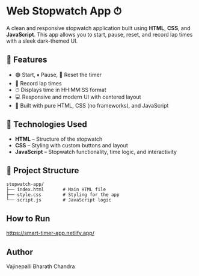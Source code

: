 # Web Stopwatch App ⏱

A clean and responsive stopwatch application built using **HTML**, **CSS**, and **JavaScript**. This app allows you to start, pause, reset, and record lap times with a sleek dark-themed UI.

## 🚀 Features

- 🟢 Start, ⏸ Pause, 🔄 Reset the timer
- 📝 Record lap times
- ⏱ Displays time in HH:MM:SS format
- 💻 Responsive and modern UI with centered layout
- 🎨 Built with pure HTML, CSS (no frameworks), and JavaScript


## 🧠 Technologies Used

- **HTML** – Structure of the stopwatch
- **CSS** – Styling with custom buttons and layout
- **JavaScript** – Stopwatch functionality, time logic, and interactivity

## 📂 Project Structure
```
stopwatch-app/
├── index.html       # Main HTML file
├── style.css        # Styling for the app
└── script.js        # JavaScript logic
```
## How to Run
https://smart-timer-app.netlify.app/
## Author
Vajinepalli Bharath Chandra
